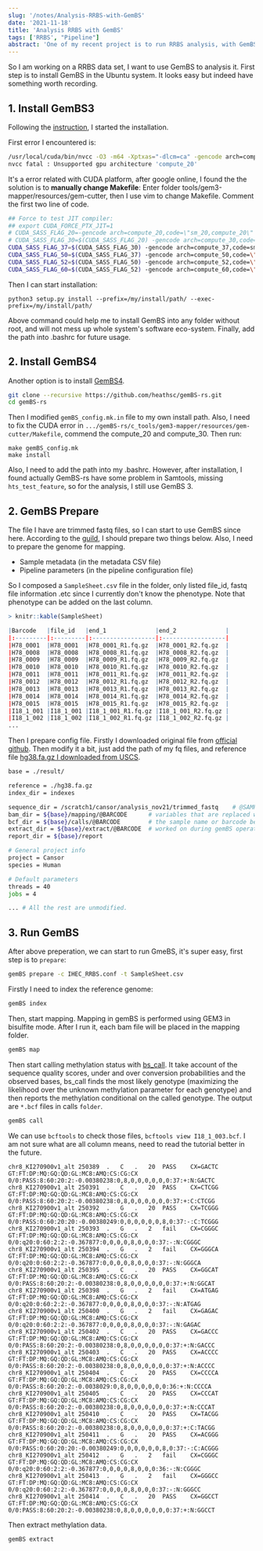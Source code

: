 ```yaml
---
slug: '/notes/Analysis-RRBS-with-GemBS'
date: '2021-11-18'
title: 'Analysis RRBS with GemBS'
tags: ['RRBS', "Pipeline"]
abstract: 'One of my recent project is to run RRBS analysis, with GemBS. These are some code I recorded during my analyais.'
---
```


So I am working on a RRBS data set, I want to use GemBS to analysis it. First step is to install GemBS in the Ubuntu system. It looks easy but indeed have something worth recording.

## 1. Install GemBS3

Following the [instruction](http://statgen.cnag.cat/gemBS/v3/UserGuide/_build/html/installation.html), I started the installation.

First error I encountered is:

```bash
/usr/local/cuda/bin/nvcc -O3 -m64 -Xptxas="-dlcm=ca" -gencode arch=compute_20,code=\"sm_20,compute_20\" -gencode arch=compute_20,code=sm_21 -gencode arch=compute_30,code=sm_30 -gencode arch=compute_35,code=\"sm_35,compute_35\" -gencode arch=compute_37,code=sm_37 -gencode arch=compute_50,code=\"sm_50,compute_50\" -gencode arch=compute_52,code=\"sm_52,compute_52\" -gencode arch=compute_60,code=\"sm_60,compute_60\" -gencode arch=compute_61,code=\"sm_61,compute_61\" -gencode arch=compute_62,code=\"sm_62,compute_62\" -c src/gpu_fmi_decode.cu -o build/gpu_fmi_decode.o
nvcc fatal : Unsupported gpu architecture 'compute_20'
```

It's a error related with CUDA platform, after google online, I found the the solution is to **manually change Makefile**: Enter folder tools/gem3-mapper/resources/gem-cutter, then I use vim to change Makefile. Comment the first two line of code.

```bash
## Force to test JIT compiler:
## export CUDA_FORCE_PTX_JIT=1
# CUDA_SASS_FLAG_20=-gencode arch=compute_20,code=\"sm_20,compute_20\" -gencode arch=compute_20,code=sm_21
# CUDA_SASS_FLAG_30=$(CUDA_SASS_FLAG_20) -gencode arch=compute_30,code=sm_30 -gencode arch=compute_35,code=\"sm_35,compute_35\"
CUDA_SASS_FLAG_37=$(CUDA_SASS_FLAG_30) -gencode arch=compute_37,code=sm_37
CUDA_SASS_FLAG_50=$(CUDA_SASS_FLAG_37) -gencode arch=compute_50,code=\"sm_50,compute_50\"
CUDA_SASS_FLAG_52=$(CUDA_SASS_FLAG_50) -gencode arch=compute_52,code=\"sm_52,compute_52\"
CUDA_SASS_FLAG_60=$(CUDA_SASS_FLAG_52) -gencode arch=compute_60,code=\"sm_60,compute_60\" -gencode arch=compute_61,code=\"sm_61,compute_61\" -gencode arch=compute_62,code=\"sm_62,compute_62\"
```

Then I can start installation:

```
python3 setup.py install --prefix=/my/install/path/ --exec-prefix=/my/install/path/
```

Above command could help me to install GemBS into any folder without root, and will not mess up whole system's software eco-system. Finally, add the path into .bashrc for future usage.

## 2. Install GemBS4

Another option is to install [GemBS4](https://github.com/heathsc/gemBS-rs).

```bash
git clone --recursive https://github.com/heathsc/gemBS-rs.git
cd gemBS-rs
```

Then I modified `gemBS_config.mk.in` file to my own install path. Also, I need to fix the CUDA error in `.../gemBS-rs/c_tools/gem3-mapper/resources/gem-cutter/Makefile`, commend the compute_20 and compute_30. Then run:

```
make gemBS_config.mk
make install
```

Also, I need to add the path into my .bashrc. However, after installation, I found actually GemBS-rs have some problem in Samtools, missing `hts_test_feature`, so for the analysis, I still use GemBS 3.

## 2. GemBS Prepare

The file I have are trimmed fastq files, so I can start to use GemBS since here. According to the [guild](http://statgen.cnag.cat/GEMBS/UserGuide/_build/html/pipelineConfig.html), I should prepare two things below. Also, I need to prepare the genome for mapping.
* Sample metadata (in the metadata CSV file)
* Pipeline parameters (in the pipeline configuration file)

So I composed a `SampleSheet.cs`v file in the folder, only listed file_id, fastq file information .etc since I currently don't know the phenotype. Note that phenotype can be added on the last column.

```R
> knitr::kable(SampleSheet)

|Barcode   |file_id   |end_1              |end_2              |
|:---------|:---------|:------------------|:------------------|
|H78_0001  |H78_0001  |H78_0001_R1.fq.gz  |H78_0001_R2.fq.gz  |
|H78_0008  |H78_0008  |H78_0008_R1.fq.gz  |H78_0008_R2.fq.gz  |
|H78_0009  |H78_0009  |H78_0009_R1.fq.gz  |H78_0009_R2.fq.gz  |
|H78_0010  |H78_0010  |H78_0010_R1.fq.gz  |H78_0010_R2.fq.gz  |
|H78_0011  |H78_0011  |H78_0011_R1.fq.gz  |H78_0011_R2.fq.gz  |
|H78_0012  |H78_0012  |H78_0012_R1.fq.gz  |H78_0012_R2.fq.gz  |
|H78_0013  |H78_0013  |H78_0013_R1.fq.gz  |H78_0013_R2.fq.gz  |
|H78_0014  |H78_0014  |H78_0014_R1.fq.gz  |H78_0014_R2.fq.gz  |
|H78_0015  |H78_0015  |H78_0015_R1.fq.gz  |H78_0015_R2.fq.gz  |
|I18_1_001 |I18_1_001 |I18_1_001_R1.fq.gz |I18_1_001_R2.fq.gz |
|I18_1_002 |I18_1_002 |I18_1_002_R1.fq.gz |I18_1_002_R2.fq.gz |
...
```

Then I prepare config file. Firstly I downloaded original file from [official github](https://github.com/heathsc/gemBS-rs/tree/master/etc/config_scripts). Then modify it a bit, just add the path of my fq files, and reference file [hg38.fa.gz I downloaded from USCS](https://hgdownload.cse.ucsc.edu/goldenpath/hg38/bigZips/).

```bash
base = ./result/

reference = ./hg38.fa.gz
index_dir = indexes

sequence_dir = /scratch1/cansor/analysis_nov21/trimmed_fastq    # @SAMPLE and @BARCODE are special
bam_dir = ${base}/mapping/@BARCODE      # variables that are replaced with
bcf_dir = ${base}/calls/@BARCODE        # the sample name or barcode being
extract_dir = ${base}/extract/@BARCODE  # worked on during gemBS operation
report_dir = ${base}/report

# General project info
project = Cansor
species = Human

# Default parameters
threads = 40
jobs = 4

... # All the rest are unmodified.
```

## 3. Run GemBS

After above preperation, we can start to run GmeBS, it's super easy, first step is to `prepare`:

```bash
gemBS prepare -c IHEC_RRBS.conf -t SampleSheet.csv
```

Firstly I need to index the reference genome:

```bash
gemBS index
```

Then, start mapping. Mapping in gemBS is performed using GEM3 in bisulfite mode. After I run it, each bam file will be placed in the mapping folder.

```bash
gemBS map
```

Then start calling methylation status with [bs_call](https://github.com/heathsc/bs_call). It take account of the sequence quality scores, under and over conversion probabilities and the observed bases, bs_call finds the most likely genotype (maximizing the likelihood over the unknown methylation parameter for each genotype) and then reports the methylation conditional on the called genotype. The output are `*.bcf` files in calls `folder`.

```bash
gemBS call
```
We can use `bcftools` to check those files, `bcftools view I18_1_003.bcf`. I am not sure what are all column means, need to read the tutorial better in the future.
```
chr8_KI270900v1_alt	250389	.	C	.	20	PASS	CX=GACTC	GT:FT:DP:MQ:GQ:QD:GL:MC8:AMQ:CS:CG:CX	0/0:PASS:8:60:20:2:-0.00380238:0,8,0,0,0,0,0,0:37:+:N:GACTC
chr8_KI270900v1_alt	250391	.	C	.	20	PASS	CX=CTCGG	GT:FT:DP:MQ:GQ:QD:GL:MC8:AMQ:CS:CG:CX	0/0:PASS:8:60:20:2:-0.00380238:0,8,0,0,0,0,0,0:37:+:C:CTCGG
chr8_KI270900v1_alt	250392	.	G	.	20	PASS	CX=TCGGG	GT:FT:DP:MQ:GQ:QD:GL:MC8:AMQ:CS:CG:CX	0/0:PASS:0:60:20:20:-0.00380249:0,0,0,0,0,0,8,0:37:-:C:TCGGG
chr8_KI270900v1_alt	250393	.	G	.	2	fail	CX=CGGGC	GT:FT:DP:MQ:GQ:QD:GL:MC8:AMQ:CS:CG:CX	0/0:q20:0:60:2:2:-0.367877:0,0,0,0,8,0,0,0:37:-:N:CGGGC
chr8_KI270900v1_alt	250394	.	G	.	2	fail	CX=GGGCA	GT:FT:DP:MQ:GQ:QD:GL:MC8:AMQ:CS:CG:CX	0/0:q20:0:60:2:2:-0.367877:0,0,0,0,8,0,0,0:37:-:N:GGGCA
chr8_KI270900v1_alt	250395	.	C	.	20	PASS	CX=GGCAT	GT:FT:DP:MQ:GQ:QD:GL:MC8:AMQ:CS:CG:CX	0/0:PASS:8:60:20:2:-0.00380238:0,8,0,0,0,0,0,0:37:+:N:GGCAT
chr8_KI270900v1_alt	250398	.	G	.	2	fail	CX=ATGAG	GT:FT:DP:MQ:GQ:QD:GL:MC8:AMQ:CS:CG:CX	0/0:q20:0:60:2:2:-0.367877:0,0,0,0,8,0,0,0:37:-:N:ATGAG
chr8_KI270900v1_alt	250400	.	G	.	2	fail	CX=GAGAC	GT:FT:DP:MQ:GQ:QD:GL:MC8:AMQ:CS:CG:CX	0/0:q20:0:60:2:2:-0.367877:0,0,0,0,8,0,0,0:37:-:N:GAGAC
chr8_KI270900v1_alt	250402	.	C	.	20	PASS	CX=GACCC	GT:FT:DP:MQ:GQ:QD:GL:MC8:AMQ:CS:CG:CX	0/0:PASS:8:60:20:2:-0.00380238:0,8,0,0,0,0,0,0:37:+:N:GACCC
chr8_KI270900v1_alt	250403	.	C	.	20	PASS	CX=ACCCC	GT:FT:DP:MQ:GQ:QD:GL:MC8:AMQ:CS:CG:CX	0/0:PASS:8:60:20:2:-0.00380238:0,8,0,0,0,0,0,0:37:+:N:ACCCC
chr8_KI270900v1_alt	250404	.	C	.	20	PASS	CX=CCCCA	GT:FT:DP:MQ:GQ:QD:GL:MC8:AMQ:CS:CG:CX	0/0:PASS:8:60:20:2:-0.0038029:0,8,0,0,0,0,0,0:36:+:N:CCCCA
chr8_KI270900v1_alt	250405	.	C	.	20	PASS	CX=CCCAT	GT:FT:DP:MQ:GQ:QD:GL:MC8:AMQ:CS:CG:CX	0/0:PASS:8:60:20:2:-0.00380238:0,8,0,0,0,0,0,0:37:+:N:CCCAT
chr8_KI270900v1_alt	250410	.	C	.	20	PASS	CX=TACGG	GT:FT:DP:MQ:GQ:QD:GL:MC8:AMQ:CS:CG:CX	0/0:PASS:8:60:20:2:-0.00380238:0,8,0,0,0,0,0,0:37:+:C:TACGG
chr8_KI270900v1_alt	250411	.	G	.	20	PASS	CX=ACGGG	GT:FT:DP:MQ:GQ:QD:GL:MC8:AMQ:CS:CG:CX	0/0:PASS:0:60:20:20:-0.00380249:0,0,0,0,0,0,8,0:37:-:C:ACGGG
chr8_KI270900v1_alt	250412	.	G	.	2	fail	CX=CGGGC	GT:FT:DP:MQ:GQ:QD:GL:MC8:AMQ:CS:CG:CX	0/0:q20:0:60:2:2:-0.367877:0,0,0,0,8,0,0,0:36:-:N:CGGGC
chr8_KI270900v1_alt	250413	.	G	.	2	fail	CX=GGGCC	GT:FT:DP:MQ:GQ:QD:GL:MC8:AMQ:CS:CG:CX	0/0:q20:0:60:2:2:-0.367877:0,0,0,0,8,0,0,0:37:-:N:GGGCC
chr8_KI270900v1_alt	250414	.	C	.	20	PASS	CX=GGCCT	GT:FT:DP:MQ:GQ:QD:GL:MC8:AMQ:CS:CG:CX	0/0:PASS:8:60:20:2:-0.00380238:0,8,0,0,0,0,0,0:37:+:N:GGCCT
```

Then extract methylation data.

```bash
gemBS extract
```